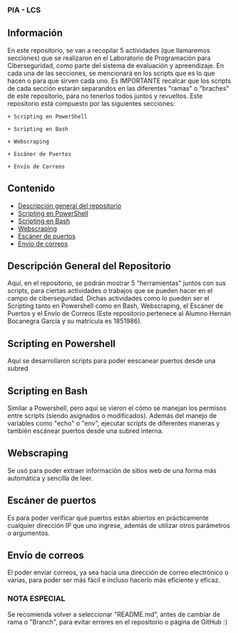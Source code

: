 ### PIA - LCS
## Información
En este repositorio, se van a recopilar 5 actividades (que llamaremos secciones) que se realizaron en el Laboratorio de Programación para Ciberseguridad, como parte del sistema de evaluación y apreendizaje. En cada una de las secciones, se mencionará en los scripts que es lo que hacen o para que sirven cada uno. Es IMPORTANTE recalcar que los scripts de cada sección estarán separandos en las diferentes "ramas" o "braches" de este repositorio, para no tenerlos todos juntos y revueltos. Este repositorio está compuesto por las siguientes secciones:
    
    + Scripting en PowerShell

    + Scripting en Bash

    + Webscraping

    + Escáner de Puertos

    + Envío de Correos 

## Contenido

- [Descripción general del repositorio](#descripción-general-del-repositorio)
- [Scripting en PowerShell](#scripting-en-powershell)
- [Scripting en Bash](#scripting-en-bash)
- [Webscraping](#webscraping)
- [Escáner de puertos](#escáner-de-puertos)
- [Envío de correos](#envío-de-correos)

## Descripción General del Repositorio
Aquí, en el repositorio, se podrán mostrar 5 "herramientas" juntos con sus scripts, para ciertas actividades o trabajos que se pueden hacer en el campo de ciberseguridad. Dichas actividades como lo pueden ser el Scripting tanto en Powershell como en Bash, Webscraping, el Escáner de Puertos y el Envío de Correos (Este repositorio pertenece al Alumno Hernán Bocanegra García y su matrícula es 1851986).

## Scripting en Powershell
Aquí se desarrollaron scripts para poder eescanear puertos desde una subred

## Scripting en Bash
Similar a Powershell, pero aquí se vieron el cómo se manejan los permisos entre scripts (siendo asignados o modificados). Además del manejo de variables como "echo" o "env", ejecutar scripts de diferentes maneras y también escánear puertos desde una subred interna.

## Webscraping
Se usó para poder extraer información de sitios web de una forma más automática y sencilla de leer.

## Escáner de puertos
Es para poder verificar qué puertos están abiertos en prácticamente cualquier dirección IP que uno ingrese, además de utilizar otros parámetros o argumentos.

## Envío de correos
El poder envíar correos, ya sea hacía una dirección de correo electrónico o varias, para poder ser más fácil e incluso hacerlo más eficiente y eficaz.

### NOTA ESPECIAL
Se recomienda volver a seleccionar "README.md", antes de cambiar de rama o "Branch", para evitar errores en el repositorio o página de GitHub :)
